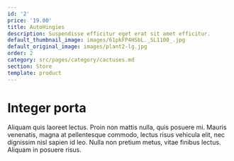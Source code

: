 ```yaml
---
id: '2'
price: '19.00'
title: AutoHingies
description: Suspendisse efficitur eget erat sit amet efficitur.
default_thumbnail_image: images/61pkFP4HSbL._SL1100_.jpg
default_original_image: images/plant2-lg.jpg
order: 2
category: src/pages/category/cactuses.md
section: Store
template: product
---
```


# Integer porta

Aliquam quis laoreet lectus. Proin non mattis nulla, quis posuere mi. Mauris venenatis, magna at pellentesque commodo, lectus risus vehicula elit, nec dignissim nisl sapien id leo. Nulla non pretium metus, vitae finibus lectus. Aliquam in posuere risus.